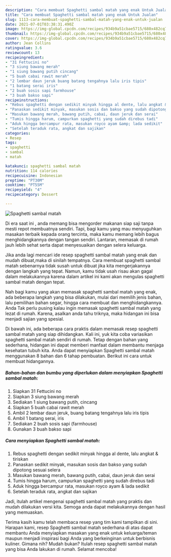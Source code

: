 ```yaml
---
description: "Cara membuat Spaghetti sambal matah yang enak Untuk Jualan"
title: "Cara membuat Spaghetti sambal matah yang enak Untuk Jualan"
slug: 1113-cara-membuat-spaghetti-sambal-matah-yang-enak-untuk-jualan
date: 2021-07-01T03:38:31.490Z
image: https://img-global.cpcdn.com/recipes/934b9a51cbae5715/680x482cq70/spaghetti-sambal-matah-foto-resep-utama.jpg
thumbnail: https://img-global.cpcdn.com/recipes/934b9a51cbae5715/680x482cq70/spaghetti-sambal-matah-foto-resep-utama.jpg
cover: https://img-global.cpcdn.com/recipes/934b9a51cbae5715/680x482cq70/spaghetti-sambal-matah-foto-resep-utama.jpg
author: Jean Collins
ratingvalue: 3.6
reviewcount: 13
recipeingredient:
- "31 Fettucini no"
- "3 siung bawang merah"
- "1 siung bawang putih cincang"
- "5 buah cabai rawit merah"
- "2 lembar daun jeruk buang batang tengahnya lalu iris tipis"
- "1 batang serai iris"
- "2 buah sosis sapi farmhouse"
- "3 buah bakso sapi"
recipeinstructions:
- "Rebus spaghetti dengan sedikit minyak hingga al dente, lalu angkat &amp; tiriskan"
- "Panaskan sedikit minyak, masukan sosis dan bakso yang sudah dipotong sesuai selera"
- "Masukan bawang merah, bawang putih, cabai, daun jeruk dan serai"
- "Tumis hingga harum, campurkan spaghetti yang sudah direbus tadi"
- "Aduk hingga bercampur rata, masukan royco ayam &amp; lada sedikit"
- "Setelah teraduk rata, angkat dan sajikan"
categories:
- Resep
tags:
- spaghetti
- sambal
- matah

katakunci: spaghetti sambal matah 
nutrition: 114 calories
recipecuisine: Indonesian
preptime: "PT30M"
cooktime: "PT55M"
recipeyield: "4"
recipecategory: Dessert

---
```



![Spaghetti sambal matah](https://img-global.cpcdn.com/recipes/934b9a51cbae5715/680x482cq70/spaghetti-sambal-matah-foto-resep-utama.jpg)

Di era  saat ini , anda memang bisa mengorder makanan siap saji tanpa mesti repot membuatnya sendiri. Tapi, bagi kamu yang mau menyuguhkan masakan terbaik kepada orang tercinta, maka kamu memang lebih bagus menghidangkannya dengan tangan sendiri. Lantaran, memasak di rumah jauh lebih sehat serta dapat menyesuaikan dengan selera keluarga.

Jika anda lagi mencari ide resep spaghetti sambal matah yang enak dan mudah dibuat,maka di sinilah tempatnya. Cara membuat spaghetti sambal matah  sebenarnya tidak susah untuk dibuat jika kita mengerjakannya dengan langkah yang tepat. Namun, kamu tidak usah risau akan gagal dalam melakukannya 
karena dalam artikel ini kami akan mengulas spaghetti sambal matah dengan tepat.  



Nah bagi kamu yang akan memasak spaghetti sambal matah yang enak, ada beberapa langkah yang bisa dilakukan, mulai dari memilih jenis bahan, lalu pemilihan bahan segar, hingga cara membuat dan menghidangkannya. Anda Tak perlu pusing kalau ingin memasak spaghetti sambal matah yang lezat di rumah. Karena, asalkan anda  tahu triknya, maka hidangan ini bisa menjadi sajian yang spesial.

Di bawah ini, ada beberapa cara praktis  dalam memasak resep spaghetti sambal matah yang siap dihidangkan. Kali ini, yuk kita coba variasikan spaghetti sambal matah sendiri di rumah. Tetap dengan bahan yang sederhana, hidangan ini dapat memberi manfaat dalam membantu menjaga kesehatan tubuh kita. Anda dapat menyiapkan Spaghetti sambal matah menggunakan 8 bahan dan 6 tahap pembuatan. Berikut ini cara untuk membuat hidangannya.

<!--inarticleads1-->

##### Bahan-bahan dan bumbu yang diperlukan dalam menyiapkan Spaghetti sambal matah:

1. Siapkan 31 Fettucini no
1. Siapkan 3 siung bawang merah
1. Sediakan 1 siung bawang putih, cincang
1. Siapkan 5 buah cabai rawit merah
1. Ambil 2 lembar daun jeruk, buang batang tengahnya lalu iris tipis
1. Ambil 1 batang serai, iris
1. Sediakan 2 buah sosis sapi (farmhouse)
1. Gunakan 3 buah bakso sapi




<!--inarticleads2-->

##### Cara menyiapkan Spaghetti sambal matah:

1. Rebus spaghetti dengan sedikit minyak hingga al dente, lalu angkat &amp; tiriskan
1. Panaskan sedikit minyak, masukan sosis dan bakso yang sudah dipotong sesuai selera
1. Masukan bawang merah, bawang putih, cabai, daun jeruk dan serai
1. Tumis hingga harum, campurkan spaghetti yang sudah direbus tadi
1. Aduk hingga bercampur rata, masukan royco ayam &amp; lada sedikit
1. Setelah teraduk rata, angkat dan sajikan




Jadi, itulah artikel mengenai  spaghetti sambal matah  yang praktis dan mudah dilakukan versi kita. Semoga anda dapat melakukannya dengan hasil yang memuaskan. 

Terima kasih kamu telah membaca resep yang tim kami tampilkan di sini. Harapan kami, resep  Spaghetti sambal matah sederhana di atas dapat membantu Anda menyiapkan masakan yang enak untuk keluarga/teman maupun menjadi inspirasi bagi Anda yang berkeinginan untuk berbisnis kuliner. Gimana nih? Mudah bukan? Itulah resep spaghetti sambal matah yang bisa Anda lakukan di rumah. Selamat mencoba!

